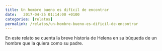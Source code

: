 ```yaml
---
title: Un hombre bueno es difícil de encontrar
date:   2017-04-25 01:14:00 +0100
categories: [relatos]
permalink: /relatos/un-hombre-bueno-es-dificil-de-encontrar
---
```

En este relato se cuenta la breve historia de Helena en su búqueda de un hombre que la quiera como su padre.